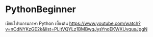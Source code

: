 # PythonBeginner
เขียนโปรแกรมภาษา Python เบื้องต้น
https://www.youtube.com/watch?v=nCdNYKzGE2k&list=PLltVQYLz1BMBwqJysYnoEKWXUvqusJpgN
